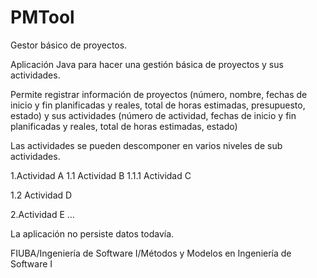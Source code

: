 # PMTool
Gestor básico de proyectos.

Aplicación Java para hacer una gestión básica de proyectos y sus actividades.

Permite registrar información de proyectos (número, nombre, fechas de inicio y fin planificadas y reales, total de horas estimadas, presupuesto, estado) y sus actividades (número 
de actividad, fechas de inicio y fin planificadas y reales, total de horas estimadas, estado)

Las actividades se pueden descomponer en varios niveles de sub actividades. 

1.Actividad A
1.1 Actividad B
1.1.1 Actividad C

1.2 Actividad D

2.Actividad E
...

La aplicación no persiste datos todavía.

FIUBA/Ingeniería de Software I/Métodos y Modelos en Ingeniería de Software I